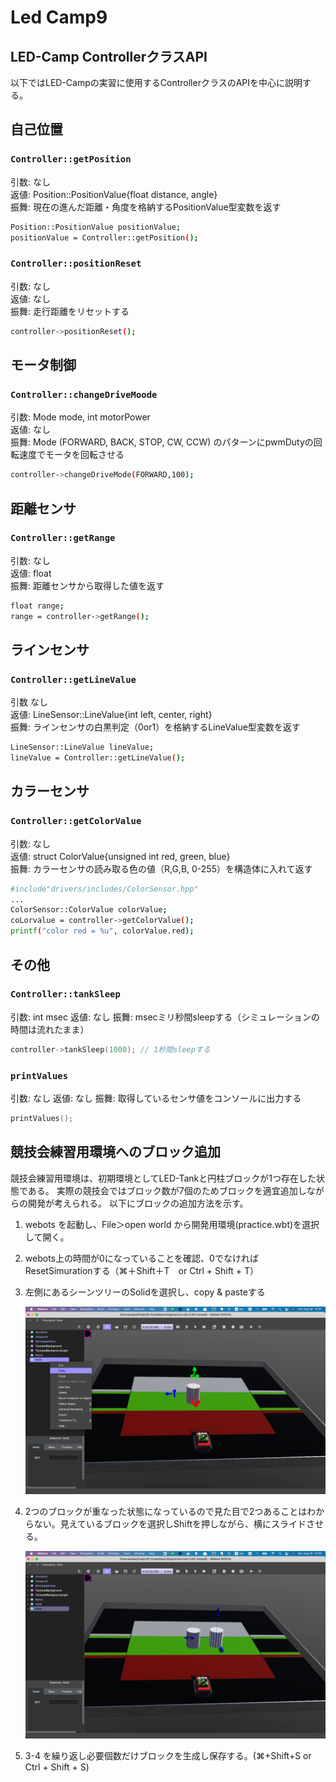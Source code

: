# Led Camp9

## LED-Camp ControllerクラスAPI

以下ではLED-Campの実習に使用するControllerクラスのAPIを中心に説明する。


## 自己位置

### **`Controller::getPosition`**

引数: なし  
返値: Position::PositionValue{float distance, angle}  
振舞: 現在の進んだ距離・角度を格納するPositionValue型変数を返す  

```sh
Position::PositionValue positionValue;
positionValue = Controller::getPosition();
```

### **`Controller::positionReset`**

引数: なし  
返値: なし  
振舞: 走行距離をリセットする  

```sh
controller->positionReset();
```


## モータ制御

### **`Controller::changeDriveMoode`**


引数: Mode mode, int motorPower  
返値: なし  
振舞: Mode (FORWARD, BACK, STOP, CW, CCW) のパターンにpwmDutyの回転速度でモータを回転させる  

```sh
controller->changeDriveMode(FORWARD,100);
```

## 距離センサ

### **`Controller::getRange`**

引数: なし  
返値: float  
振舞: 距離センサから取得した値を返す  

```sh
float range;
range = controller->getRange();
```

## ラインセンサ

### **`Controller::getLineValue`**


引数 なし  
返値: LineSensor::LineValue{int left, center, right}  
振舞: ラインセンサの白黒判定（0or1）を格納するLineValue型変数を返す  

```sh
LineSensor::LineValue lineValue;
lineValue = Controller::getLineValue();
```


## カラーセンサ

### **`Controller::getColorValue`**

引数: なし  
返値: struct ColorValue{unsigned int red, green, blue}  
振舞: カラーセンサの読み取る色の値（R,G,B, 0-255）を構造体に入れて返す  

```sh
#include"drivers/includes/ColorSensor.hpp"
...
ColorSensor::ColorValue colorValue;
coLorvalue = controller->getColorValue();
printf("color red = %u", colorValue.red);
```

## その他

### **`Controller::tankSleep`**

引数: int msec
返値: なし
振舞: msecミリ秒間sleepする（シミュレーションの時間は流れたまま）

```cpp
controller->tankSleep(1000); // 1秒間sleepする
```

### **`printValues`**

引数: なし
返値: なし
振舞: 取得しているセンサ値をコンソールに出力する

```cpp
printValues();
```

## 競技会練習用環境へのブロック追加

競技会練習用環境は、初期環境としてLED-Tankと円柱ブロックが1つ存在した状態である。
実際の競技会ではブロック数が7個のためブロックを適宜追加しながらの開発が考えられる。 
以下にブロックの追加方法を示す。

1. webots を起動し、File＞open world から開発用環境(practice.wbt)を選択して開く。

2. webots上の時間が0になっていることを確認、0でなければResetSimurationする（⌘＋Shift＋T　or Ctrl + Shift + T）

3. 左側にあるシーンツリーのSolidを選択し、copy & pasteする
    <p><img src="./doc_imgs/copy_solid.png"/></p>

4. 2つのブロックが重なった状態になっているので見た目で2つあることはわからない。見えているブロックを選択しShiftを押しながら、横にスライドさせる。
    <p><img src="./doc_imgs/solid_slide.png"/></p>

5. 3-4 を繰り返し必要個数だけブロックを生成し保存する。(⌘+Shift+S or Ctrl + Shift + S)
